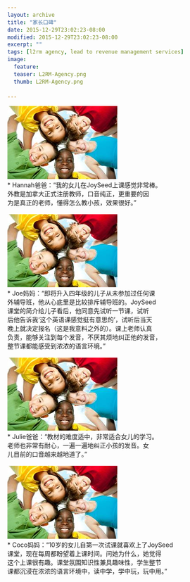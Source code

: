 ```yaml
---
layout: archive
title: "家长口碑"
date: 2015-12-29T23:02:23-08:00
modified: 2015-12-29T23:02:23-08:00
excerpt: ""
tags: [l2rm agency, lead to revenue management services]
image:
  feature:
  teaser: L2RM-Agency.png
  thumb: L2RM-Agency.png

---
```


<div align="left">
<img src="../images/kids-009_1.jpg"  alt="feedback"/>
</div>
* Hannah爸爸：“我的女儿在JoySeed上课感觉非常棒。   <br/>
  外教是加拿大正式注册教师，口音纯正，更重要的因   <br/>
  为是真正的老师，懂得怎么教小孩，效果很好。”      <br/><br/>

<div align="left">
<img src="../images/kids-009_1.jpg"  alt="feedback"/>
</div>
* Joe妈妈：“即将升入四年级的儿子从未参加过任何课       <br/>
  外辅导班，他从心底里是比较排斥辅导班的。JoySeed      <br/>
  课堂的简介给儿子看后，他同意先试听一节课，试听       <br/>
  后他告诉我‘这个英语课感觉挺有意思的’，试听后当天     <br/>
  晚上就决定报名（这是我意料之外的）。课上老师认真     <br/>
  负责，能够关注到每个发音，不厌其烦地纠正他的发音，   <br/>
  整节课都能感受到浓浓的语言环境。”                    <br/><br/> 

<div align="left">
<img src="../images/kids-009_1.jpg"  alt="feedback"/>
</div>
* Julie爸爸：“教材的难度适中，非常适合女儿的学习。      <br/>
  老师也非常有耐心，一遍一遍地纠正小孩的发音。女        <br/>
  儿目前的口音越来越地道了。”                           <br/><br/>
  
<div align="left">
<img src="../images/kids-009_1.jpg"  alt="feedback"/>
</div>
* Coco妈妈：“10岁的女儿自第一次试课就喜欢上了JoySeed    <br/>
  课堂，现在每周都盼望着上课时间。问她为什么，她觉得    <br/>
  这个上课很有趣。课堂氛围知识性兼具趣味性，学生整节    <br/>
  课都沉浸在浓浓的语言环境中，读中学，学中玩，玩中用。”    <br/><br/>
